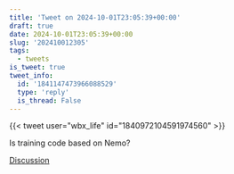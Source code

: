 ```yaml
---
title: 'Tweet on 2024-10-01T23:05:39+00:00'
draft: true
date: 2024-10-01T23:05:39+00:00
slug: '202410012305'
tags:
  - tweets
is_tweet: true
tweet_info:
  id: '1841147473966088529'
  type: 'reply'
  is_thread: False
---
```




{{< tweet user="wbx_life" id="1840972104591974560" >}}

Is training code based on Nemo?

[Discussion](https://x.com/sytelus/status/1841147473966088529)
